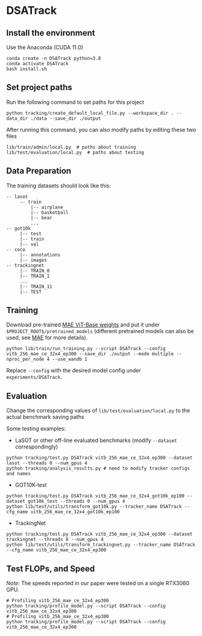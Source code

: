 # DSATrack

## Install the environment
Use the Anaconda (CUDA 11.0)
```
conda create -n DSATrack python=3.8
conda activate DSATrack
bash install.sh
```

## Set project paths
Run the following command to set paths for this project
```
python tracking/create_default_local_file.py --workspace_dir . --data_dir ./data --save_dir ./output
```
After running this command, you can also modify paths by editing these two files
```
lib/train/admin/local.py  # paths about training
lib/test/evaluation/local.py  # paths about testing
```

## Data Preparation
The training datasets should look like this:
   ```
   -- lasot
        -- train
            |-- airplane
            |-- basketball
            |-- bear
            ...
   -- got10k
        |-- test
        |-- train
        |-- val
   -- coco
        |-- annotations
        |-- images
   -- trackingnet
        |-- TRAIN_0
        |-- TRAIN_1
        ...
        |-- TRAIN_11
        |-- TEST
   ```


## Training
Download pre-trained [MAE ViT-Base weights](https://dl.fbaipublicfiles.com/mae/pretrain/mae_pretrain_vit_base.pth) and put it under `$PROJECT_ROOT$/pretrained_models` (different pretrained models can also be used, see [MAE](https://github.com/facebookresearch/mae) for more details).

```
python lib/train/run_training.py --script DSATrack --config vitb_256_mae_ce_32x4_ep300 --save_dir ./output --mode multiple --nproc_per_node 4 --use_wandb 1
```

Replace `--config` with the desired model config under `experiments/DSATrack`. 


## Evaluation

Change the corresponding values of `lib/test/evaluation/local.py` to the actual benchmark saving paths

Some testing examples:
- LaSOT or other off-line evaluated benchmarks (modify `--dataset` correspondingly)
```
python tracking/test.py DSATrack vitb_256_mae_ce_32x4_ep300 --dataset lasot --threads 0 --num_gpus 4
python tracking/analysis_results.py # need to modify tracker configs and names
```
- GOT10K-test
```
python tracking/test.py DSATrack vitb_256_mae_ce_32x4_got10k_ep100 --dataset got10k_test --threads 0 --num_gpus 4
python lib/test/utils/transform_got10k.py --tracker_name DSATrack --cfg_name vitb_256_mae_ce_32x4_got10k_ep100
```
- TrackingNet
```
python tracking/test.py DSATrack vitb_256_mae_ce_32x4_ep300 --dataset trackingnet --threads 0 --num_gpus 4
python lib/test/utils/transform_trackingnet.py --tracker_name DSATrack --cfg_name vitb_256_mae_ce_32x4_ep300
```

## Test FLOPs, and Speed
*Note:* The speeds reported in our paper were tested on a single RTX3060 GPU.

```
# Profiling vitb_256_mae_ce_32x4_ep300
python tracking/profile_model.py --script DSATrack --config vitb_256_mae_ce_32x4_ep300
# Profiling vitb_256_mae_ce_32x4_ep300
python tracking/profile_model.py --script DSATrack --config vitb_256_mae_ce_32x4_ep300
```

